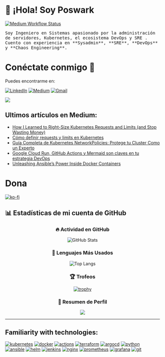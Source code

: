 # 👋 ¡Hola! Soy **Poswark**

[![Medium Workflow Status](https://github.com/Poswark/Poswark/actions/workflows/blog-post-medium.yml/badge.svg)](https://github.com/Poswark/Poswark/actions/workflows/blog-post-medium.yml)
<!-- ↑ Muestra el estado del workflow que actualiza tus artículos de Medium -->

<samp>
Soy Ingeniero en Sistemas apasionado por la administración de servidores, Kubernetes, el ecosistema DevOps y SRE .  
Cuento con experiencia en **Sysadmin**, **SRE**, **DevOps** y **Chaos Engineering**.
</samp>

# Conéctate conmigo 🤝
Puedes encontrarme en:


[![LinkedIn](https://img.shields.io/badge/LinkedIn-0077B5?style=for-the-badge&logo=linkedin&logoColor=white)](https://www.linkedin.com/in/giovannyorjuel2/)
[![Medium](https://img.shields.io/badge/Medium-12100E?style=for-the-badge&logo=medium&logoColor=white)](https://medium.com/@giovannyorjuel2)
[![Gmail](https://img.shields.io/badge/Gmail-D14836?style=for-the-badge&logo=gmail&logoColor=white)](mailto:giovannyorjuel2@gmail.com)

![](https://komarev.com/ghpvc/?username=poswark&color=blueviolet&style=for-the-badge)

## Ultimos artículos en Medium:

<!-- BLOG-POST-LIST:START -->
- [How I Learned to Right-Size Kubernetes Requests and Limits &lpar;and Stop Wasting Money&rpar;](https://medium.com/@giovannyorjuel2/how-i-learned-to-right-size-kubernetes-requests-and-limits-and-stop-wasting-money-e7e4f91f9c90?source=rss-d70a155c192f------2)
- [Cómo definir requests y limits en Kubernetes](https://medium.com/@giovannyorjuel2/c%C3%B3mo-definir-requests-y-limits-en-kubernetes-c4cb3d66829f?source=rss-d70a155c192f------2)
- [Guía Completa de Kubernetes NetworkPolicies: Protege tu Cluster Como un Experto](https://medium.com/@giovannyorjuel2/gu%C3%ADa-completa-de-kubernetes-networkpolicies-protege-tu-cluster-como-un-experto-0eecf608498f?source=rss-d70a155c192f------2)
- [Google Cloud Run, GitHub Actions y Mermaid son claves en tu estrategia DevOps](https://medium.com/@giovannyorjuel2/por-qu%C3%A9-google-cloud-run-github-actions-y-mermaid-son-claves-en-tu-estrategia-devops-a5c123f38915?source=rss-d70a155c192f------2)
- [Unleashing Ansible’s Power Inside Docker Containers](https://medium.com/@giovannyorjuel2/unleashing-ansibles-power-inside-docker-containers-31b8adf6fba5?source=rss-d70a155c192f------2)
<!-- BLOG-POST-LIST:END -->

# Dona
[![ko-fi](https://ko-fi.com/img/githubbutton_sm.svg)](https://ko-fi.com/K3K5VN9Z6)


## 📊 Estadísticas de mi cuenta de GitHub

<div align="center">

### 🔥 Actividad en GitHub  
![GitHub Stats](https://github-readme-stats.vercel.app/api?username=poswark&show_icons=true&theme=vue&hide_border=true&count_private=true)

### 📂 Lenguajes Más Usados  
![Top Langs](https://github-readme-stats.vercel.app/api/top-langs/?username=poswark&layout=compact&theme=vue&hide_border=true)

### 🏆 Trofeos  
[![trophy](https://github-profile-trophy.vercel.app/?username=poswark&theme=algolia&margin-w=5&margin-h=5)](https://github.com/ryo-ma/github-profile-trophy)

### 📜 Resumen de Perfil  
![](http://github-profile-summary-cards.vercel.app/api/cards/profile-details?username=poswark&theme=github)

</div>

<hr>

## Familiarity with technologies:


[![kubernetes](https://img.shields.io/badge/kubernetes-326ce5.svg?&style=for-the-badge&logo=kubernetes&logoColor=white)]()
[![docker](https://img.shields.io/badge/Docker-2CA5E0?style=for-the-badge&logo=docker&logoColor=white)]()
[![actions](https://img.shields.io/badge/Github%20Actions-282a2e?style=for-the-badge&logo=githubactions&logoColor=367cfe)]()
[![terraform](https://img.shields.io/badge/Terraform-7B42BC?style=for-the-badge&logo=terraform&logoColor=white)]()
[![argocd](https://img.shields.io/badge/Argo%20CD-1e0b3e?style=for-the-badge&logo=argo&logoColor=#d16044)]()
[![python](https://img.shields.io/badge/Python-FFD43B?style=for-the-badge&logo=python&logoColor=blue)]()
[![ansible](https://img.shields.io/badge/Ansible-000000?style=for-the-badge&logo=ansible&logoColor=white)]()
[![helm](https://img.shields.io/badge/Helm-0F1689?style=for-the-badge&logo=Helm&labelColor=0F1689)]()
[![jenkins](https://img.shields.io/badge/Jenkins-D24939?style=for-the-badge&logo=Jenkins&logoColor=white)]()
[![nginx](https://img.shields.io/badge/Nginx-009639?style=for-the-badge&logo=nginx&logoColor=white)]()
[![prometheus](https://img.shields.io/badge/Prometheus-000000?style=for-the-badge&logo=prometheus&labelColor=000000)]()
[![grafana](https://img.shields.io/badge/Grafana-F2F4F9?style=for-the-badge&logo=grafana&logoColor=orange&labelColor=F2F4F9)]()
[![git](https://img.shields.io/badge/GIT-E44C30?style=for-the-badge&logo=git&logoColor=white)]()
